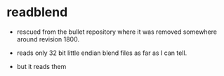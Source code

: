 readblend
=============

* rescued from the bullet repository where it was removed somewhere around revision 1800.

* reads only 32 bit little endian blend files as far as I can tell.

* but it reads them
